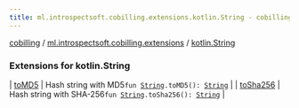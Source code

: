 ```yaml
---
title: ml.introspectsoft.cobilling.extensions.kotlin.String - cobilling
---
```


[cobilling](../../index.html) / [ml.introspectsoft.cobilling.extensions](../index.html) / [kotlin.String](./index.html)

### Extensions for kotlin.String

| [toMD5](to-m-d5.html) | Hash string with MD5`fun `[`String`](https://kotlinlang.org/api/latest/jvm/stdlib/kotlin/-string/index.html)`.toMD5(): `[`String`](https://kotlinlang.org/api/latest/jvm/stdlib/kotlin/-string/index.html) |
| [toSha256](to-sha256.html) | Hash string with SHA-256`fun `[`String`](https://kotlinlang.org/api/latest/jvm/stdlib/kotlin/-string/index.html)`.toSha256(): `[`String`](https://kotlinlang.org/api/latest/jvm/stdlib/kotlin/-string/index.html) |

